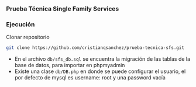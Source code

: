 ### Prueba Técnica Single Family Services

### Ejecución

Clonar repositorio
```bash
git clone https://github.com/cristianqsanchez/prueba-tecnica-sfs.git
```

- En el archivo ``db/sfs_db.sql`` se encuentra la migración de las tablas de la base de datos, para importar en phpmyadmin
- Existe una clase ``db/DB.php`` en donde se puede configurar el usuario, el por defecto de mysql es username: root y una password vacía

